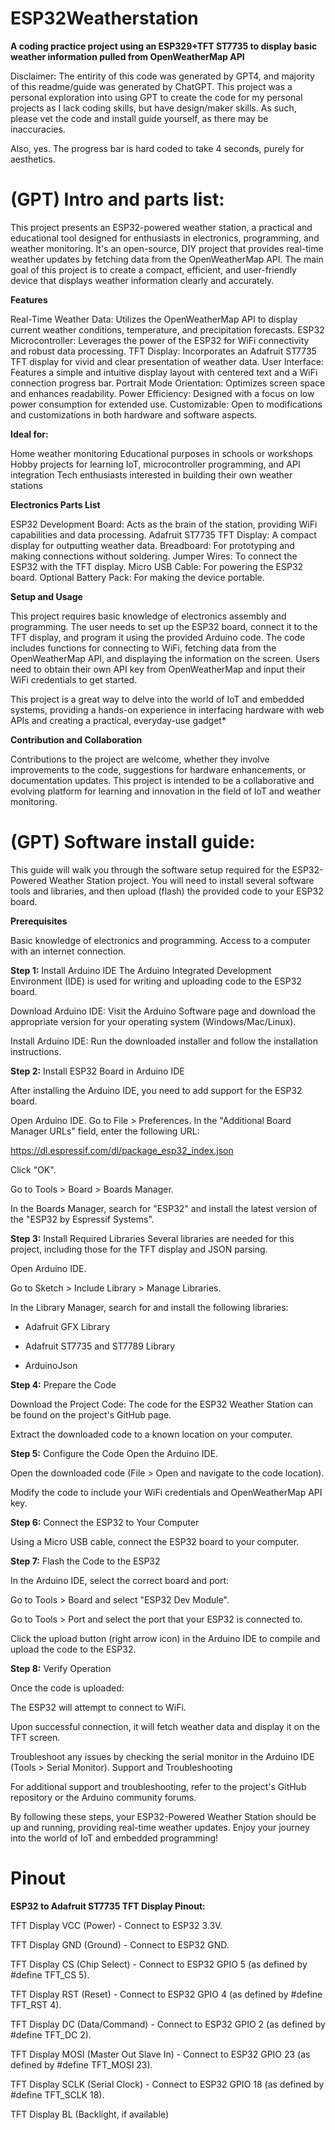 # ESP32Weatherstation
**A coding practice project using an ESP329+TFT ST7735 to display basic weather information pulled from OpenWeatherMap API**

Disclaimer: The entirity of this code was generated by GPT4, and majority of this readme/guide was generated by ChatGPT. This project was a personal exploration into using GPT to create the code for my personal projects as I lack coding skills, but have design/maker skills. As such, please vet the code and install guide yourself, as there may be inaccuracies.

Also, yes. The progress bar is hard coded to take 4 seconds, purely for aesthetics.

# (GPT) Intro and parts list:

This project presents an ESP32-powered weather station, a practical and educational tool designed for enthusiasts in electronics, programming, and weather monitoring. It's an open-source, DIY project that provides real-time weather updates by fetching data from the OpenWeatherMap API. The main goal of this project is to create a compact, efficient, and user-friendly device that displays weather information clearly and accurately.

**Features**

Real-Time Weather Data: Utilizes the OpenWeatherMap API to display current weather conditions, temperature, and precipitation forecasts.
ESP32 Microcontroller: Leverages the power of the ESP32 for WiFi connectivity and robust data processing.
TFT Display: Incorporates an Adafruit ST7735 TFT display for vivid and clear presentation of weather data.
User Interface: Features a simple and intuitive display layout with centered text and a WiFi connection progress bar.
Portrait Mode Orientation: Optimizes screen space and enhances readability.
Power Efficiency: Designed with a focus on low power consumption for extended use.
Customizable: Open to modifications and customizations in both hardware and software aspects.


**Ideal for:**

Home weather monitoring
Educational purposes in schools or workshops
Hobby projects for learning IoT, microcontroller programming, and API integration
Tech enthusiasts interested in building their own weather stations

**Electronics Parts List**

ESP32 Development Board: Acts as the brain of the station, providing WiFi capabilities and data processing.
Adafruit ST7735 TFT Display: A compact display for outputting weather data.
Breadboard: For prototyping and making connections without soldering.
Jumper Wires: To connect the ESP32 with the TFT display.
Micro USB Cable: For powering the ESP32 board.
Optional Battery Pack: For making the device portable.

**Setup and Usage**

This project requires basic knowledge of electronics assembly and programming. The user needs to set up the ESP32 board, connect it to the TFT display, and program it using the provided Arduino code. The code includes functions for connecting to WiFi, fetching data from the OpenWeatherMap API, and displaying the information on the screen. Users need to obtain their own API key from OpenWeatherMap and input their WiFi credentials to get started.

This project is a great way to delve into the world of IoT and embedded systems, providing a hands-on experience in interfacing hardware with web APIs and creating a practical, everyday-use gadget*

**Contribution and Collaboration**

Contributions to the project are welcome, whether they involve improvements to the code, suggestions for hardware enhancements, or documentation updates. This project is intended to be a collaborative and evolving platform for learning and innovation in the field of IoT and weather monitoring.

# (GPT) Software install guide:

This guide will walk you through the software setup required for the ESP32-Powered Weather Station project. You will need to install several software tools and libraries, and then upload (flash) the provided code to your ESP32 board.

**Prerequisites**

Basic knowledge of electronics and programming.
Access to a computer with an internet connection.

**Step 1:** Install Arduino IDE
The Arduino Integrated Development Environment (IDE) is used for writing and uploading code to the ESP32 board.

Download Arduino IDE: Visit the Arduino Software page and download the appropriate version for your operating system (Windows/Mac/Linux).

Install Arduino IDE: Run the downloaded installer and follow the installation instructions.

**Step 2:** Install ESP32 Board in Arduino IDE

After installing the Arduino IDE, you need to add support for the ESP32 board.

Open Arduino IDE.
Go to File > Preferences.
In the "Additional Board Manager URLs" field, enter the following URL:

https://dl.espressif.com/dl/package_esp32_index.json

Click "OK".

Go to Tools > Board > Boards Manager.

In the Boards Manager, search for "ESP32" and install the latest version of the "ESP32 by Espressif Systems".

**Step 3:** Install Required Libraries
Several libraries are needed for this project, including those for the TFT display and JSON parsing.

Open Arduino IDE.

Go to Sketch > Include Library > Manage Libraries.

In the Library Manager, search for and install the following libraries:

*  Adafruit GFX Library 

* Adafruit ST7735 and ST7789 Library

* ArduinoJson

**Step 4:**  Prepare the Code

Download the Project Code: The code for the ESP32 Weather Station can be found on the project's GitHub page.

Extract the downloaded code to a known location on your computer.

**Step 5:** Configure the Code
Open the Arduino IDE.

Open the downloaded code (File > Open and navigate to the code location).

Modify the code to include your WiFi credentials and OpenWeatherMap API key.

**Step 6:** Connect the ESP32 to Your Computer

Using a Micro USB cable, connect the ESP32 board to your computer.

**Step 7:** Flash the Code to the ESP32

In the Arduino IDE, select the correct board and port:

Go to Tools > Board and select "ESP32 Dev Module".

Go to Tools > Port and select the port that your ESP32 is connected to.

Click the upload button (right arrow icon) in the Arduino IDE to compile and upload the code to the ESP32.

**Step 8:** Verify Operation

Once the code is uploaded:

The ESP32 will attempt to connect to WiFi.

Upon successful connection, it will fetch weather data and display it on the TFT screen.


Troubleshoot any issues by checking the serial monitor in the Arduino IDE (Tools > Serial Monitor).
Support and Troubleshooting

For additional support and troubleshooting, refer to the project's GitHub repository or the Arduino community forums.

By following these steps, your ESP32-Powered Weather Station should be up and running, providing real-time weather updates. Enjoy your journey into the world of IoT and embedded programming!

# Pinout

**ESP32 to Adafruit ST7735 TFT Display Pinout:**

TFT Display VCC (Power) - Connect to ESP32 3.3V.

TFT Display GND (Ground) - Connect to ESP32 GND.

TFT Display CS (Chip Select) - Connect to ESP32 GPIO 5 (as defined by #define TFT_CS 5).

TFT Display RST (Reset) - Connect to ESP32 GPIO 4 (as defined by #define TFT_RST 4).

TFT Display DC (Data/Command) - Connect to ESP32 GPIO 2 (as defined by #define TFT_DC 2).

TFT Display MOSI (Master Out Slave In) - Connect to ESP32 GPIO 23 (as defined by #define TFT_MOSI 23).

TFT Display SCLK (Serial Clock) - Connect to ESP32 GPIO 18 (as defined by #define TFT_SCLK 18).

TFT Display BL (Backlight, if available) 
